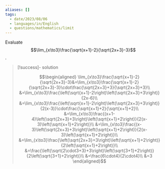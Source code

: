 ```yaml
---
aliases: []
tags:
  - date/2023/08/06
  - languages/in/English
  - questions/mathematics/limit
---
```


Evaluate $$\lim_{x\to3}\frac{\sqrt{x+1}-2}{\sqrt{2x+3}-3}$$.

> [!success]- solution
>
> $$\begin{aligned}
\lim_{x\to3}\frac{\sqrt{x+1}-2}{\sqrt{2x+3}-3}&=\lim_{x\to3}\frac{\sqrt{x+1}-2}{\sqrt{2x+3}-3}\cdot\frac{\sqrt{2x+3}+3}{\sqrt{2x+3}+3}\\
&=\lim_{x\to3}\frac{\left(\sqrt{x+1}-2\right)\left(\sqrt{2x+3}+3\right)}{2x-6}\\
&=\lim_{x\to3}\frac{\left(\sqrt{x+1}-2\right)\left(\sqrt{2x+3}+3\right)}{2(x-3)}\cdot\frac{\sqrt{x+1}+2}{\sqrt{x+1}+2}\\
&=\lim_{x\to3}\frac{(x+1-4)\left(\sqrt{2x+3}+3\right)\left(\sqrt{x+1}+2\right)}{2(x-3)\left(\sqrt{x+1}+2\right)}\\
&=\lim_{x\to3}\frac{(x-3)\left(\sqrt{2x+3}+3\right)\left(\sqrt{x+1}+2\right)}{2(x-3)\left(\sqrt{x+1}+2\right)}\\
&=\lim_{x\to3}\frac{\left(\sqrt{2x+3}+3\right)\left(\sqrt{x+1}+2\right)}{2\left(\sqrt{x+1}+2\right)}\\
&=\frac{\left(\sqrt{2\cdot3+3}+3\right)\left(\sqrt{3+1}+2\right)}{2\left(\sqrt{3+1}+2\right)}\\
&=\frac{6\cdot4}{2\cdot4}\\
&=3
\end{aligned}$$
